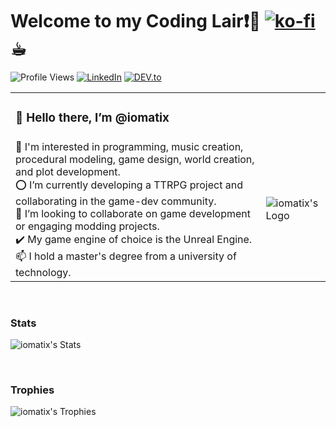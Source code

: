 

# Welcome to my Coding Lair❗🐉  [![ko-fi](https://ko-fi.com/img/githubbutton_sm.svg)](https://ko-fi.com/X8X0SKMWO) ☕︎
![Profile Views](https://komarev.com/ghpvc/?username=iomatix&label=Profile%20views&color=0e75b6&style=flat)
[![LinkedIn](https://img.shields.io/badge/LinkedIn-%230077B5.svg?&style=flat-square&logo=linkedin&logoColor=white)](https://www.linkedin.com/in/wypchlak-mateusz/)
[![DEV.to](https://img.shields.io/badge/DEV-%230A0A0A.svg?&style=flat-square&logo=DEV.to&logoColor=white)](https://dev.to/iomatix)


<table>
  <tr>
    <td colspan="2"><h3>👋 Hello there, I’m @iomatix </h3> </td>
  </tr>
  <tr>
    <td>
      👀 I'm interested in programming, music creation, procedural modeling, game design, world creation, and plot development.<br>
      ⭕ I’m currently developing a TTRPG project and collaborating in the game-dev community.<br>
      💞️ I’m looking to collaborate on game development or engaging modding projects.<br>
      ✔️ My game engine of choice is the Unreal Engine.<br>
      📫 I hold a master's degree from a university of technology.
    </td>
    <td><img src="https://avatars.githubusercontent.com/u/13110161?v=4?s=400" alt="iomatix's Logo"></td>
  </tr>
</table>

<br>

### Stats
![iomatix's Stats](https://myreadme.vercel.app/api/embed/iomatix?panels=userstatistics,toprepositories,toplanguages,commitgraph)

<br>

### Trophies
![iomatix's Trophies](https://github-profile-trophy.vercel.app/?username=iomatix&theme=tokyonight)
